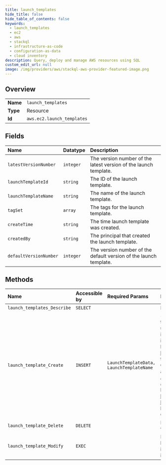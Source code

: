 ```yaml
---
title: launch_templates
hide_title: false
hide_table_of_contents: false
keywords:
  - launch_templates
  - ec2
  - aws    
  - stackql
  - infrastructure-as-code
  - configuration-as-data
  - cloud inventory
description: Query, deploy and manage AWS resources using SQL
custom_edit_url: null
image: /img/providers/aws/stackql-aws-provider-featured-image.png
---
```

  
    

## Overview
<table><tbody>
<tr><td><b>Name</b></td><td><code>launch_templates</code></td></tr>
<tr><td><b>Type</b></td><td>Resource</td></tr>
<tr><td><b>Id</b></td><td><code>aws.ec2.launch_templates</code></td></tr>
</tbody></table>

## Fields
| Name | Datatype | Description |
|:-----|:---------|:------------|
| `latestVersionNumber` | `integer` | The version number of the latest version of the launch template. |
| `launchTemplateId` | `string` | The ID of the launch template. |
| `launchTemplateName` | `string` | The name of the launch template. |
| `tagSet` | `array` | The tags for the launch template. |
| `createTime` | `string` | The time launch template was created. |
| `createdBy` | `string` | The principal that created the launch template.  |
| `defaultVersionNumber` | `integer` | The version number of the default version of the launch template. |
## Methods
| Name | Accessible by | Required Params | Description |
|:-----|:--------------|:----------------|:------------|
| `launch_templates_Describe` | `SELECT` |  | Describes one or more launch templates. |
| `launch_template_Create` | `INSERT` | `LaunchTemplateData, LaunchTemplateName` | &lt;p&gt;Creates a launch template.&lt;/p&gt; &lt;p&gt;A launch template contains the parameters to launch an instance. When you launch an instance using &lt;a&gt;RunInstances&lt;/a&gt;, you can specify a launch template instead of providing the launch parameters in the request. For more information, see &lt;a href="https://docs.aws.amazon.com/AWSEC2/latest/UserGuide/ec2-launch-templates.html"&gt;Launching an instance from a launch template&lt;/a&gt; in the &lt;i&gt;Amazon Elastic Compute Cloud User Guide&lt;/i&gt;.&lt;/p&gt; &lt;p&gt;If you want to clone an existing launch template as the basis for creating a new launch template, you can use the Amazon EC2 console. The API, SDKs, and CLI do not support cloning a template. For more information, see &lt;a href="https://docs.aws.amazon.com/AWSEC2/latest/UserGuide/ec2-launch-templates.html#create-launch-template-from-existing-launch-template"&gt;Create a launch template from an existing launch template&lt;/a&gt; in the &lt;i&gt;Amazon Elastic Compute Cloud User Guide&lt;/i&gt;.&lt;/p&gt; |
| `launch_template_Delete` | `DELETE` |  | Deletes a launch template. Deleting a launch template deletes all of its versions. |
| `launch_template_Modify` | `EXEC` |  | Modifies a launch template. You can specify which version of the launch template to set as the default version. When launching an instance, the default version applies when a launch template version is not specified. |
